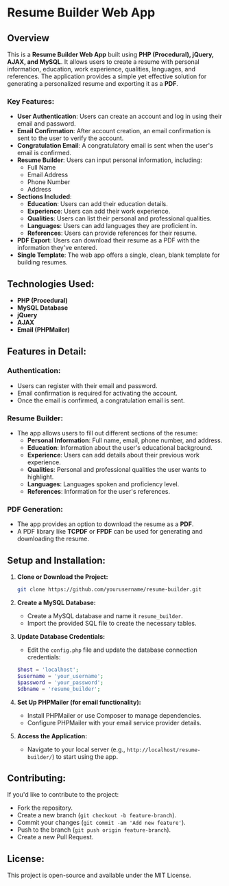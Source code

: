 
# Resume Builder Web App

## Overview

This is a **Resume Builder Web App** built using **PHP (Procedural), jQuery, AJAX, and MySQL**. It allows users to create a resume with personal information, education, work experience, qualities, languages, and references. The application provides a simple yet effective solution for generating a personalized resume and exporting it as a **PDF**.

### Key Features:
- **User Authentication**: Users can create an account and log in using their email and password.
- **Email Confirmation**: After account creation, an email confirmation is sent to the user to verify the account.
- **Congratulation Email**: A congratulatory email is sent when the user's email is confirmed.
- **Resume Builder**: Users can input personal information, including:
    - Full Name
    - Email Address
    - Phone Number
    - Address
- **Sections Included**:
    - **Education**: Users can add their education details.
    - **Experience**: Users can add their work experience.
    - **Qualities**: Users can list their personal and professional qualities.
    - **Languages**: Users can add languages they are proficient in.
    - **References**: Users can provide references for their resume.
- **PDF Export**: Users can download their resume as a PDF with the information they've entered.
- **Single Template**: The web app offers a single, clean, blank template for building resumes.

## Technologies Used:
- **PHP (Procedural)**
- **MySQL Database**
- **jQuery**
- **AJAX**
- **Email (PHPMailer)**

## Features in Detail:
### Authentication:
- Users can register with their email and password.
- Email confirmation is required for activating the account.
- Once the email is confirmed, a congratulation email is sent.

### Resume Builder:
- The app allows users to fill out different sections of the resume:
    - **Personal Information**: Full name, email, phone number, and address.
    - **Education**: Information about the user's educational background.
    - **Experience**: Users can add details about their previous work experience.
    - **Qualities**: Personal and professional qualities the user wants to highlight.
    - **Languages**: Languages spoken and proficiency level.
    - **References**: Information for the user's references.
    
### PDF Generation:
- The app provides an option to download the resume as a **PDF**.
- A PDF library like **TCPDF** or **FPDF** can be used for generating and downloading the resume.

## Setup and Installation:

1. **Clone or Download the Project:**
    ```bash
    git clone https://github.com/yourusername/resume-builder.git
    ```

2. **Create a MySQL Database:**
    - Create a MySQL database and name it `resume_builder`.
    - Import the provided SQL file to create the necessary tables.

3. **Update Database Credentials:**
    - Edit the `config.php` file and update the database connection credentials:
    ```php
    $host = 'localhost';
    $username = 'your_username';
    $password = 'your_password';
    $dbname = 'resume_builder';
    ```

4. **Set Up PHPMailer (for email functionality):**
    - Install PHPMailer or use Composer to manage dependencies.
    - Configure PHPMailer with your email service provider details.

5. **Access the Application:**
    - Navigate to your local server (e.g., `http://localhost/resume-builder/`) to start using the app.

## Contributing:

If you'd like to contribute to the project:
- Fork the repository.
- Create a new branch (`git checkout -b feature-branch`).
- Commit your changes (`git commit -am 'Add new feature'`).
- Push to the branch (`git push origin feature-branch`).
- Create a new Pull Request.

## License:

This project is open-source and available under the MIT License.

